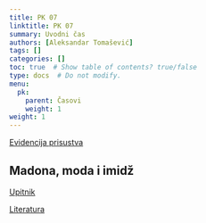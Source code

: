 ```yaml
---
title: PK 07
linktitle: PK 07
summary: Uvodni čas
authors: [Aleksandar Tomašević]
tags: []
categories: []
toc: true  # Show table of contents? true/false
type: docs  # Do not modify.
menu:
  pk:
    parent: Časovi
    weight: 1
weight: 1
---
```


[Evidencija prisustva](https://forms.gle/2zEMDkcSQNCB1pGz6)

## Madona, moda i imidž

[Upitnik](https://forms.gle/nGvUXqni75kDmq3JA)

[Literatura](/files/pk-kelner.pdf)